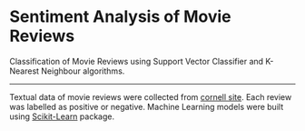 # Sentiment Analysis of Movie Reviews
Classification of Movie Reviews using Support Vector Classifier and K-Nearest Neighbour algorithms.  
***
Textual data of movie reviews were collected from [cornell site](http://www.cs.cornell.edu/people/pabo/movie%2Dreview%2Ddata/). Each review was labelled as positive or negative. Machine Learning models were built using [Scikit-Learn](http://scikit-learn.org/stable/) package.


